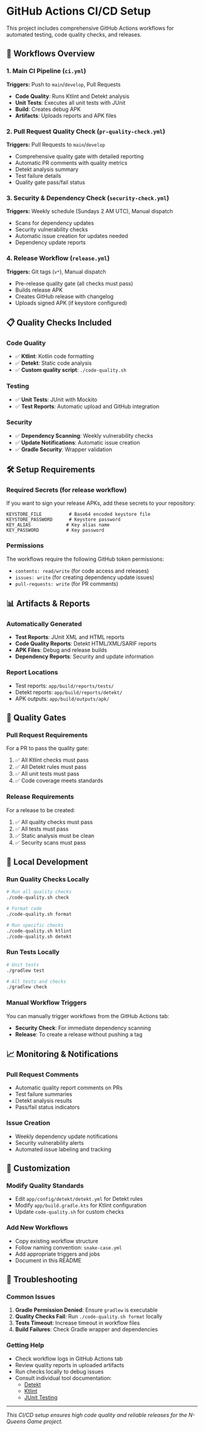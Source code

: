 # GitHub Actions CI/CD Setup

This project includes comprehensive GitHub Actions workflows for automated testing, code quality checks, and releases.

## 🚀 Workflows Overview

### 1. Main CI Pipeline (`ci.yml`)
**Triggers:** Push to `main`/`develop`, Pull Requests
- **Code Quality**: Runs Ktlint and Detekt analysis
- **Unit Tests**: Executes all unit tests with JUnit
- **Build**: Creates debug APK
- **Artifacts**: Uploads reports and APK files

### 2. Pull Request Quality Check (`pr-quality-check.yml`)
**Triggers:** Pull Requests to `main`/`develop`
- Comprehensive quality gate with detailed reporting
- Automatic PR comments with quality metrics
- Detekt analysis summary
- Test failure details
- Quality gate pass/fail status

### 3. Security & Dependency Check (`security-check.yml`)
**Triggers:** Weekly schedule (Sundays 2 AM UTC), Manual dispatch
- Scans for dependency updates
- Security vulnerability checks
- Automatic issue creation for updates needed
- Dependency update reports

### 4. Release Workflow (`release.yml`)
**Triggers:** Git tags (`v*`), Manual dispatch
- Pre-release quality gate (all checks must pass)
- Builds release APK
- Creates GitHub release with changelog
- Uploads signed APK (if keystore configured)

## 📋 Quality Checks Included

### Code Quality
- ✅ **Ktlint**: Kotlin code formatting
- ✅ **Detekt**: Static code analysis
- ✅ **Custom quality script**: `./code-quality.sh`

### Testing
- ✅ **Unit Tests**: JUnit with Mockito
- ✅ **Test Reports**: Automatic upload and GitHub integration

### Security
- ✅ **Dependency Scanning**: Weekly vulnerability checks
- ✅ **Update Notifications**: Automatic issue creation
- ✅ **Gradle Security**: Wrapper validation

## 🛠️ Setup Requirements

### Required Secrets (for release workflow)
If you want to sign your release APKs, add these secrets to your repository:

```
KEYSTORE_FILE          # Base64 encoded keystore file
KEYSTORE_PASSWORD      # Keystore password
KEY_ALIAS             # Key alias name
KEY_PASSWORD          # Key password
```

### Permissions
The workflows require the following GitHub token permissions:
- `contents: read/write` (for code access and releases)
- `issues: write` (for creating dependency update issues)
- `pull-requests: write` (for PR comments)

## 📊 Artifacts & Reports

### Automatically Generated
- **Test Reports**: JUnit XML and HTML reports
- **Code Quality Reports**: Detekt HTML/XML/SARIF reports
- **APK Files**: Debug and release builds
- **Dependency Reports**: Security and update information

### Report Locations
- Test reports: `app/build/reports/tests/`
- Detekt reports: `app/build/reports/detekt/`
- APK outputs: `app/build/outputs/apk/`

## 🎯 Quality Gates

### Pull Request Requirements
For a PR to pass the quality gate:
1. ✅ All Ktlint checks must pass
2. ✅ All Detekt rules must pass
3. ✅ All unit tests must pass
4. ✅ Code coverage meets standards

### Release Requirements
For a release to be created:
1. ✅ All quality checks must pass
2. ✅ All tests must pass
3. ✅ Static analysis must be clean
4. ✅ Security scans must pass

## 🔧 Local Development

### Run Quality Checks Locally
```bash
# Run all quality checks
./code-quality.sh check

# Format code
./code-quality.sh format

# Run specific checks
./code-quality.sh ktlint
./code-quality.sh detekt
```

### Run Tests Locally
```bash
# Unit tests
./gradlew test

# All tests and checks
./gradlew check
```

### Manual Workflow Triggers

You can manually trigger workflows from the GitHub Actions tab:
- **Security Check**: For immediate dependency scanning
- **Release**: To create a release without pushing a tag

## 📈 Monitoring & Notifications

### Pull Request Comments
- Automatic quality report comments on PRs
- Test failure summaries
- Detekt analysis results
- Pass/fail status indicators

### Issue Creation
- Weekly dependency update notifications
- Security vulnerability alerts
- Automated issue labeling and tracking

## 🎨 Customization

### Modify Quality Standards
- Edit `app/config/detekt/detekt.yml` for Detekt rules
- Modify `app/build.gradle.kts` for Ktlint configuration
- Update `code-quality.sh` for custom checks

### Add New Workflows
- Copy existing workflow structure
- Follow naming convention: `snake-case.yml`
- Add appropriate triggers and jobs
- Document in this README

## 🐛 Troubleshooting

### Common Issues
1. **Gradle Permission Denied**: Ensure `gradlew` is executable
2. **Quality Checks Fail**: Run `./code-quality.sh format` locally
3. **Tests Timeout**: Increase timeout in workflow files
4. **Build Failures**: Check Gradle wrapper and dependencies

### Getting Help
- Check workflow logs in GitHub Actions tab
- Review quality reports in uploaded artifacts
- Run checks locally to debug issues
- Consult individual tool documentation:
  - [Detekt](https://detekt.dev/)
  - [Ktlint](https://ktlint.github.io/)
  - [JUnit Testing](https://junit.org/junit5/docs/current/user-guide/)

---

*This CI/CD setup ensures high code quality and reliable releases for the N-Queens Game project.*
